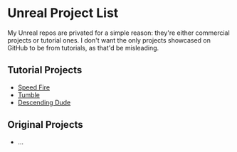 # Unreal Project List

My Unreal repos are privated for a simple reason: they're either commercial projects or tutorial ones. I don't want the only projects showcased on GitHub to be from tutorials, as that'd be misleading.  

## Tutorial Projects

- [Speed Fire](https://mofumofustudios.itch.io/speed-fire)
- [Tumble](https://mofumofustudios.itch.io/tumble)
- [Descending Dude](https://mofumofustudios.itch.io/descending-dude)

## Original Projects

- ...

